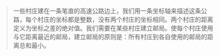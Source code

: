>一些村庄建在一条笔直的高速公路边上，我们用一条坐标轴来描述这条公路，每个村庄的坐标都是整数，没有两个村庄的坐标相同。两个村庄的距离定义为坐标之差的绝对值。我们需要在某些村庄建立邮局。使每个村庄使用与它距离最近的邮局，建立邮局的原则是：所有村庄到各自使用的邮局的距离总和最小。

